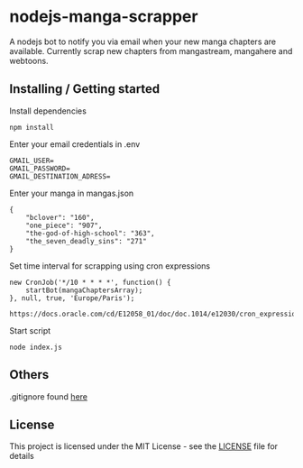 # nodejs-manga-scrapper

A nodejs bot to notify you via email when your new manga chapters are available.
Currently scrap new chapters from mangastream, mangahere and webtoons.

## Installing / Getting started

Install dependencies

```shell
npm install
```

Enter your email credentials in .env

```shell
GMAIL_USER=
GMAIL_PASSWORD=
GMAIL_DESTINATION_ADRESS=
```

Enter your manga in mangas.json

```shell
{
    "bclover": "160",
    "one_piece": "907",
    "the-god-of-high-school": "363",
    "the_seven_deadly_sins": "271"
}
```

Set time interval for scrapping using cron expressions

```shell
new CronJob('*/10 * * * *', function() {
    startBot(mangaChaptersArray);
}, null, true, 'Europe/Paris');
```

```shell
https://docs.oracle.com/cd/E12058_01/doc/doc.1014/e12030/cron_expressions.htm
```

Start script

```shell
node index.js
```

## Others

.gitignore found [here](https://github.com/wearehive/project-guidelines)

## License

This project is licensed under the MIT License - see the [LICENSE](LICENSE) file for details
